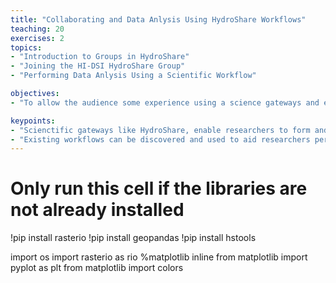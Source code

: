 ```yaml
---
title: "Collaborating and Data Anlysis Using HydroShare Workflows"
teaching: 20
exercises: 2
topics:
- "Introduction to Groups in HydroShare"
- "Joining the HI-DSI HydroShare Group"
- "Performing Data Anlysis Using a Scientific Workflow"

objectives:
- "To allow the audience some experience using a science gateways and existing workflows in a collaborative environment"

keypoints:
- "Scienctific gateways like HydroShare, enable researchers to form and join groups and communities, within the gateway, with similar research interests."
- "Existing workflows can be discovered and used to aid researchers perform visualization and analysis on their data, eliminating the need to write all the necessary foundational codes."
---
```


  # Only run this cell if the libraries are not already installed
  !pip install rasterio
  !pip install geopandas
  !pip install hstools
  
  import os
  import rasterio as rio
  %matplotlib inline
  from matplotlib import pyplot as plt
  from matplotlib import colors
